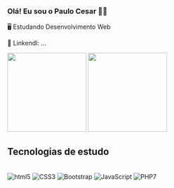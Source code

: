 ### Olá! Eu sou o Paulo Cesar 🤝🏿

🖥️ Estudando Desenvolvimento Web

📲 Linkendl: ...



  <img height="180em" src="https://github-readme-stats.vercel.app/api?username=Cesarexs&show_icons=true&theme=cobalt&include_all_commits=true&count_private=true"/>

  <img height="180em" src="https://github-readme-stats.vercel.app/api/top-langs/?username=Cesarexs&layout=compact&langs_count=7&theme=cobalt"/>
  


## Tecnologias de estudo

<div style="display: inline_block"> <br/>

<img align="center" alt="html5" src ="https://img.shields.io/badge/HTML5-E34F26?style=for-the-badge&logo=html5&logoColor=white"/>

<img align="center" alt="CSS3" src ="https://img.shields.io/badge/CSS3-1572B6?style=for-the-badge&logo=css3&logoColor=white"/>

<img align="center" alt="Bootstrap" src ="https://img.shields.io/badge/Bootstrap-563D7C?style=for-the-badge&logo=bootstrap&logoColor=white"/>

<img align="center" alt="JavaScript" src ="https://img.shields.io/badge/JavaScript-323330?style=for-the-badge&logo=javascript&logoColor=F7DF1E"/>

<img align="center" alt="PHP7" src ="https://img.shields.io/badge/PHP-777BB4?style=for-the-badge&logo=php&logoColor=white"/>

</div>
